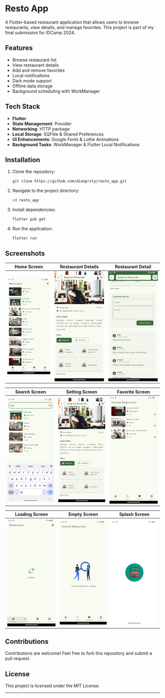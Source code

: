 # Resto App

A Flutter-based restaurant application that allows users to browse restaurants, view details, and manage favorites. This project is part of my final submission for IDCamp 2024.

## Features

- Browse restaurant list
- View restaurant details
- Add and remove favorites
- Local notifications
- Dark mode support
- Offline data storage
- Background scheduling with WorkManager

## Tech Stack

- **Flutter**
- **State Management**: Provider
- **Networking**: HTTP package
- **Local Storage**: SQFlite & Shared Preferences
- **UI Enhancements**: Google Fonts & Lottie Animations
- **Background Tasks**: WorkManager & Flutter Local Notifications

## Installation

1. Clone the repository:
   ```sh
   git clone https://github.com/dianprsty/resto_app.git
   ```
2. Navigate to the project directory:
   ```sh
   cd resto_app
   ```
3. Install dependencies:
   ```sh
   flutter pub get
   ```
4. Run the application:
   ```sh
   flutter run
   ```

## Screenshots

| Home Screen                                | Restaurant Details                       | Restaurant Detail                         |
| ------------------------------------------ | ---------------------------------------- | ----------------------------------------- |
| ![Home Screen](assets/screenshot/home.png) | ![Details](assets/screenshot/detail.png) | ![Details](assets/screenshot/detail2.png) |

| Search Screen                                  | Setting Screen                           | Favorite Screen                                    |
| ---------------------------------------------- | ---------------------------------------- | -------------------------------------------------- |
| ![Search Screen](assets/screenshot/search.png) | ![Setting](assets/screenshot/detail.png) | ![Favorite Screen](assets/screenshot/favorite.png) |

| Loading Screen                                | Empty Screen                            | Splash Screen                            |
| --------------------------------------------- | --------------------------------------- | ---------------------------------------- |
| ![Home Screen](assets/screenshot/loading.png) | ![Details](assets/screenshot/empty.png) | ![Details](assets/screenshot/splash.png) |

## Contributions

Contributions are welcome! Feel free to fork this repository and submit a pull request.

## License

This project is licensed under the MIT License.

---
